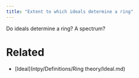 ```yaml
---
title: "Extent to which ideals determine a ring"
---
```


      

Do ideals determine a ring? A spectrum?

# Related
- [Ideal](ntpy/Definitions/Ring theory/Ideal.md)
